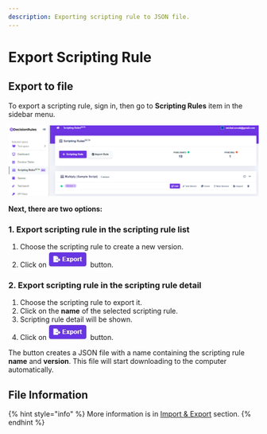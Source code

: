 ```yaml
---
description: Exporting scripting rule to JSON file.
---
```


# Export Scripting Rule

## Export to file

To export a scripting rule, sign in, then go to **Scripting Rules** item in the sidebar menu.

![](<../../.gitbook/assets/image (93).png>)

**Next, there are two options:**

### **1.** Export scripting rule in the scripting rule list

1. Choose the scripting rule to create a new version.
2. Click on ![](<../../.gitbook/assets/screenshoteasy (5).png>) button.

### 2. Export scripting rule in the scripting rule detail

1. Choose the scripting rule to export it.
2. Click on the **name** of the selected scripting rule.
3. Scripting rule detail will be shown.
4. Click on ![](<../../.gitbook/assets/screenshoteasy (5).png>) button.

The button creates a JSON file with a name containing the scripting rule **name** and **version**. This file will start downloading to the computer automatically.

## File Information

{% hint style="info" %}
More information is in [Import & Export](../../decision-tables/import-and-export-rule/) section.
{% endhint %}
